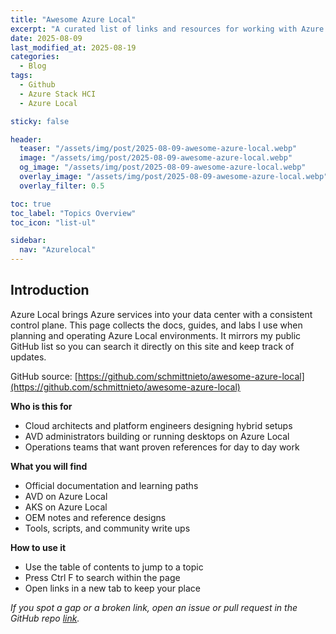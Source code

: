```yaml
---
title: "Awesome Azure Local"
excerpt: "A curated list of links and resources for working with Azure Local and its related technologies. This post mirrors my GitHub repository for better search and indexing."
date: 2025-08-09
last_modified_at: 2025-08-19
categories:
  - Blog
tags:
  - Github
  - Azure Stack HCI
  - Azure Local

sticky: false

header:
  teaser: "/assets/img/post/2025-08-09-awesome-azure-local.webp"
  image: "/assets/img/post/2025-08-09-awesome-azure-local.webp"
  og_image: "/assets/img/post/2025-08-09-awesome-azure-local.webp"
  overlay_image: "/assets/img/post/2025-08-09-awesome-azure-local.webp"
  overlay_filter: 0.5

toc: true
toc_label: "Topics Overview"
toc_icon: "list-ul"

sidebar:
  nav: "Azurelocal"
---
```



## Introduction

Azure Local brings Azure services into your data center with a consistent control plane. This page collects the docs, guides, and labs I use when planning and operating Azure Local environments. It mirrors my public GitHub list so you can search it directly on this site and keep track of updates.

GitHub source: [https://github.com/schmittnieto/awesome-azure-local](https://github.com/schmittnieto/awesome-azure-local)

**Who is this for**
* Cloud architects and platform engineers designing hybrid setups
* AVD administrators building or running desktops on Azure Local
* Operations teams that want proven references for day to day work

**What you will find**
* Official documentation and learning paths
* AVD on Azure Local
* AKS on Azure Local
* OEM notes and reference designs
* Tools, scripts, and community write ups

**How to use it**
* Use the table of contents to jump to a topic
* Press Ctrl F to search within the page
* Open links in a new tab to keep your place

_If you spot a gap or a broken link, open an issue or pull request in the GitHub repo [link](https://github.com/schmittnieto/awesome-azure-local/issues/new/choose)._


<!-- AWESOMEAZURELOCAL:START -->
<!-- AWESOMEAZURELOCAL:END -->